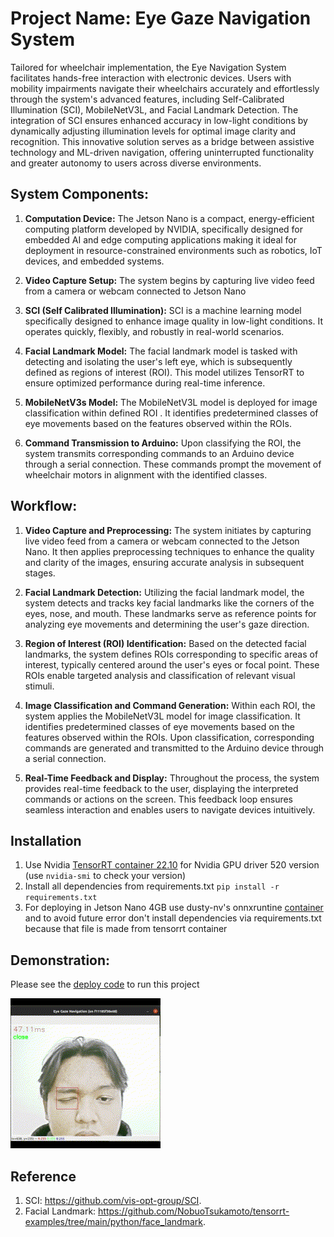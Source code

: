 # Project Name: Eye Gaze Navigation System

Tailored for wheelchair implementation, the Eye Navigation System facilitates hands-free interaction with electronic devices. Users with mobility impairments navigate their wheelchairs accurately and effortlessly through the system's advanced features, including Self-Calibrated Illumination (SCI), MobileNetV3L, and Facial Landmark Detection. The integration of SCI ensures enhanced accuracy in low-light conditions by dynamically adjusting illumination levels for optimal image clarity and recognition. This innovative solution serves as a bridge between assistive technology and ML-driven navigation, offering uninterrupted functionality and greater autonomy to users across diverse environments.

## System Components:

1.  **Computation Device:**
    The Jetson Nano is a compact, energy-efficient computing platform developed by NVIDIA, specifically designed for embedded AI and edge computing applications making it ideal for deployment in resource-constrained environments such as robotics, IoT devices, and embedded systems.

2.  **Video Capture Setup:**
    The system begins by capturing live video feed from a camera or webcam connected to Jetson Nano

3.  **SCI (Self Calibrated Illumination):**
    SCI is a machine learning model specifically designed to enhance image quality in low-light conditions. It operates quickly, flexibly, and robustly in real-world scenarios.

4.  **Facial Landmark Model:**
    The facial landmark model is tasked with detecting and isolating the user's left eye, which is subsequently defined as regions of interest (ROI). This model utilizes TensorRT to ensure optimized performance during real-time inference.

5.  **MobileNetV3s Model:**
    The MobileNetV3L model is deployed for image classification within defined ROI . It identifies predetermined classes of eye movements based on the features observed within the ROIs.

6.  **Command Transmission to Arduino:**
    Upon classifying the ROI, the system transmits corresponding commands to an Arduino device through a serial connection. These commands prompt the movement of wheelchair motors in alignment with the identified classes.
    
## Workflow:

1.  **Video Capture and Preprocessing:**
    The system initiates by capturing live video feed from a camera or webcam connected to the Jetson Nano. It then applies preprocessing techniques to enhance the quality and clarity of the images, ensuring accurate analysis in subsequent stages.

2.  **Facial Landmark Detection:**
    Utilizing the facial landmark model, the system detects and tracks key facial landmarks like the corners of the eyes, nose, and mouth. These landmarks serve as reference points for analyzing eye movements and determining the user's gaze direction.

3.  **Region of Interest (ROI) Identification:**
    Based on the detected facial landmarks, the system defines ROIs corresponding to specific areas of interest, typically centered around the user's eyes or focal point. These ROIs enable targeted analysis and classification of relevant visual stimuli.

4.  **Image Classification and Command Generation:**
    Within each ROI, the system applies the MobileNetV3L model for image classification. It identifies predetermined classes of eye movements based on the features observed within the ROIs. Upon classification, corresponding commands are generated and transmitted to the Arduino device through a serial connection.

5. **Real-Time Feedback and Display:**
    Throughout the process, the system provides real-time feedback to the user, displaying the interpreted commands or actions on the screen. This feedback loop ensures seamless interaction and enables users to navigate devices intuitively.

## Installation
1. Use Nvidia [TensorRT container 22.10](https://catalog.ngc.nvidia.com/orgs/nvidia/containers/tensorrt) for Nvidia GPU driver 520 version (use `nvidia-smi` to check your version)
2. Install all dependencies from requirements.txt `pip install -r requirements.txt`
3. For deploying in Jetson Nano 4GB use dusty-nv's onnxruntine [container](https://github.com/dusty-nv/jetson-containers/tree/master/packages/onnxruntime) and to avoid future error don't install dependencies via requirements.txt because that file is made from tensorrt container

##  Demonstration:
Please see the [deploy code](deploy.py) to run this project

![Demo Video](demo.gif)

##  Reference
1. SCI: https://github.com/vis-opt-group/SCI.
2. Facial Landmark: https://github.com/NobuoTsukamoto/tensorrt-examples/tree/main/python/face_landmark.



